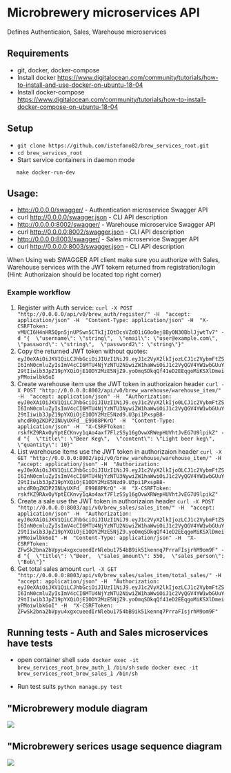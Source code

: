 
# Microbrewery microservices API
 Defines Authenticaion, Sales, Warehouse microservices

## Requirements
 * git, docker, docker-compose 
 * Install docker https://www.digitalocean.com/community/tutorials/how-to-install-and-use-docker-on-ubuntu-18-04
 * Install docker-compose https://www.digitalocean.com/community/tutorials/how-to-install-docker-compose-on-ubuntu-18-04

## Setup
 * ```git clone https://github.com/istefano82/brew_services_root.git```
 * ```cd brew_services_root```
 *  Start service containers in daemon mode
 ```
    make docker-run-dev
```
## Usage:

 * http://0.0.0.0/swagger/ - Authentication microservice Swagger API
 * curl http://0.0.0.0/swagger.json - CLI API description
 * http://0.0.0.0:8002/swagger/ - Warehouse microservice Swagger API
 * curl http://0.0.0.0:8002/swagger.json - CLI API description
 * http://0.0.0.0:8003/swagger/ - Sales microservice Swagger API
 * curl http://0.0.0.0:8003/swagger.json - CLI API description
 
 When Using web SWAGGER API client make sure you authorize with Sales, Warehouse services with the 
 JWT tokern returned from registration/login (Hint: Authorizaion should be located top right corner)
 
 ### Example workflow
  1. Register with Auth service:
   ```curl -X POST "http://0.0.0.0/api/v0/brew_auth/register/" -H  "accept: application/json" -H  "Content-Type: application/json" -H  "X-CSRFToken: vMUCI6H4nHR5Qpn5jnUPSwn5CTkIjIQtDcsVZdO1iG0oOej8ByON30BblJjwtTv7" -d "{  \"username\": \"string\",  \"email\": \"user@example.com\",  \"password\": \"string\",  \"password2\": \"string\"}"```
  2. Copy the returned JWT token without quotes:
  ```eyJ0eXAiOiJKV1QiLCJhbGciOiJIUzI1NiJ9.eyJ1c2VyX2lkIjozLCJ1c2VybmFtZSI6InN0cmluZyIsImV4cCI6MTU4NjYzNTU2NiwiZW1haWwiOiJ1c2VyQGV4YW1wbGUuY29tIiwib3JpZ19pYXQiOjE1ODY2MzE5NjZ9.yoOmqSDkqQf41eD2EEqgoMiKSXlDmeiyPMoiwlbk6oI```
  3. Create warehouse item use the JWT token in authorizaion header
  ```curl -X POST "http://0.0.0.0:8002/api/v0/brew_warehouse/warehouse_item/" -H  "accept: application/json" -H  "Authorization: eyJ0eXAiOiJKV1QiLCJhbGciOiJIUzI1NiJ9.eyJ1c2VyX2lkIjo0LCJ1c2VybmFtZSI6InN0cmluZyIsImV4cCI6MTU4NjYzNTU3NywiZW1haWwiOiJ1c2VyQGV4YW1wbGUuY29tIiwib3JpZ19pYXQiOjE1ODY2MzE5Nzd9.U3pi1PxspB8-uhcdR0gZKDP2INUyUXFd__E9988PKrQ" -H  "Content-Type: application/json" -H  "X-CSRFToken: rskfKZ9RAxOyYptECKnvy1qAo4axf7FlzSSy16gOvwXRWepHUVhtJvEG7U9lpikZ" -d "{  \"title\": \"Beer Keg\",  \"content\": \"Light beer keg\",  \"quantity\": 10}"```
  4. List warehouse items use the JWT token in authorizaion header
  ```curl -X GET "http://0.0.0.0:8002/api/v0/brew_warehouse/warehouse_item/" -H  "accept: application/json" -H  "Authorization: eyJ0eXAiOiJKV1QiLCJhbGciOiJIUzI1NiJ9.eyJ1c2VyX2lkIjo0LCJ1c2VybmFtZSI6InN0cmluZyIsImV4cCI6MTU4NjYzNTU3NywiZW1haWwiOiJ1c2VyQGV4YW1wbGUuY29tIiwib3JpZ19pYXQiOjE1ODY2MzE5Nzd9.U3pi1PxspB8-uhcdR0gZKDP2INUyUXFd__E9988PKrQ" -H  "X-CSRFToken: rskfKZ9RAxOyYptECKnvy1qAo4axf7FlzSSy16gOvwXRWepHUVhtJvEG7U9lpikZ"```
  5. Create a sale use the JWT token in authorizaion header
  ```curl -X POST "http://0.0.0.0:8003/api/v0/brew_sales/sales_item/" -H  "accept: application/json" -H  "Authorization: eyJ0eXAiOiJKV1QiLCJhbGciOiJIUzI1NiJ9.eyJ1c2VyX2lkIjozLCJ1c2VybmFtZSI6InN0cmluZyIsImV4cCI6MTU4NjYzNTU2NiwiZW1haWwiOiJ1c2VyQGV4YW1wbGUuY29tIiwib3JpZ19pYXQiOjE1ODY2MzE5NjZ9.yoOmqSDkqQf41eD2EEqgoMiKSXlDmeiyPMoiwlbk6oI" -H  "Content-Type: application/json" -H  "X-CSRFToken: ZFwSk2bna2bVpyu4xgxcueedIrNlebu1754bB9ik51kennq7PrraFIsjrhM9om9F" -d "{  \"title\": \"Beer,  \"sales_amount\": 550,  \"sales_person\": \"Bob\"}"```
  6. Get total sales amount
  ```curl -X GET "http://0.0.0.0:8003/api/v0/brew_sales/sales_item/total_sales/" -H  "accept: application/json" -H  "Authorization: eyJ0eXAiOiJKV1QiLCJhbGciOiJIUzI1NiJ9.eyJ1c2VyX2lkIjozLCJ1c2VybmFtZSI6InN0cmluZyIsImV4cCI6MTU4NjYzNTU2NiwiZW1haWwiOiJ1c2VyQGV4YW1wbGUuY29tIiwib3JpZ19pYXQiOjE1ODY2MzE5NjZ9.yoOmqSDkqQf41eD2EEqgoMiKSXlDmeiyPMoiwlbk6oI" -H  "X-CSRFToken: ZFwSk2bna2bVpyu4xgxcueedIrNlebu1754bB9ik51kennq7PrraFIsjrhM9om9F"```
 
 ## Running tests - Auth and Sales microservices have tests
  * open container shell 
   ```sudo docker exec -it  brew_services_root_brew_auth_1 /bin/sh```
   ```sudo docker exec -it  brew_services_root_brew_sales_1 /bin/sh```

  * Run test suits 
    ```python manage.py test```
     
 
  ## "Microbrewery module diagram
 ![](./docs/MicroBrewModuleDiagram.png)
 
 ## "Microbrewery serices usage sequence diagram
 ![](./docs/MicroBrewSequenceDiagram.png)
